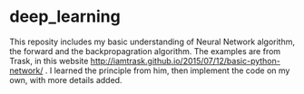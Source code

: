 # deep_learning
This reposity includes my basic understanding of Neural Network algorithm, the forward and the backpropagration algorithm. The examples are from Trask, in this website http://iamtrask.github.io/2015/07/12/basic-python-network/ . I learned the principle from him, then implement the code on my own, with more details added.  

